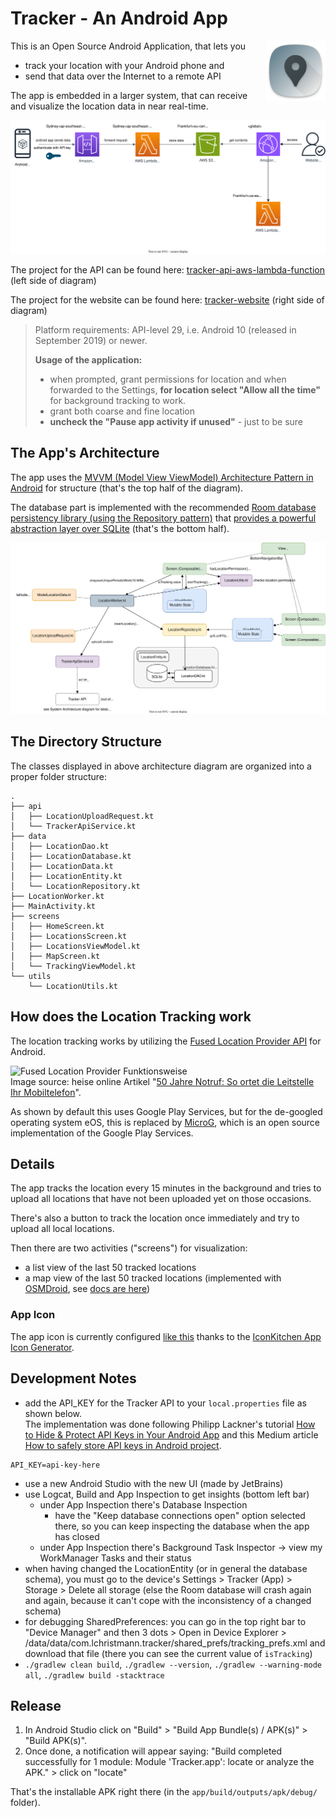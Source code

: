 # Tracker - An Android App

<img alt="Tracker App Icon" style="float: right; margin-left: 12px;" src="app/src/main/res/mipmap-xhdpi/ic_launcher.png">

This is an Open Source Android Application, that lets you

- track your location with your Android phone and 
- send that data over the Internet to a remote API

The app is embedded in a larger system, that can receive and visualize the location data in near real-time.

![System Architecture](system-architecture.drawio.svg)

The project for the API can be found here: [tracker-api-aws-lambda-function](https://github.com/lchristmann/tracker-api-aws-lambda-function) (left side of diagram)

The project for the website can be found here: [tracker-website](https://github.com/lchristmann/tracker-website) (right side of diagram)

> Platform requirements: API-level 29, i.e. Android 10 (released in September 2019) or newer.
>
> **Usage of the application:**
> - when prompted, grant permissions for location and when forwarded to the Settings, **for location select "Allow all the time"** for background tracking to work.
> - grant both coarse and fine location
> - **uncheck the "Pause app activity if unused"** - just to be sure

## The App's Architecture

The app uses the [MVVM (Model View ViewModel) Architecture Pattern in Android](https://www.geeksforgeeks.org/mvvm-model-view-viewmodel-architecture-pattern-in-android/) for structure (that's the top half of the diagram).

The database part is implemented with the recommended [Room database persistency library (using the Repository pattern)](https://medium.com/swlh/basic-implementation-of-room-database-with-repository-and-viewmodel-android-jetpack-8945b364d322) that [provides a powerful abstraction layer over SQLite](https://developer.android.com/training/data-storage/room) (that's the bottom half).

![App Architecture](app-architecture.drawio.svg)

## The Directory Structure

The classes displayed in above architecture diagram are organized into a proper folder structure:

```text
.
├── api
│   ├── LocationUploadRequest.kt
│   └── TrackerApiService.kt
├── data
│   ├── LocationDao.kt
│   ├── LocationDatabase.kt
│   ├── LocationData.kt
│   ├── LocationEntity.kt
│   └── LocationRepository.kt
├── LocationWorker.kt
├── MainActivity.kt
├── screens
│   ├── HomeScreen.kt
│   ├── LocationsScreen.kt
│   ├── LocationsViewModel.kt
│   ├── MapScreen.kt
│   └── TrackingViewModel.kt
└── utils
    └── LocationUtils.kt
```

## How does the Location Tracking work

The location tracking works by utilizing the [Fused Location Provider API](https://developers.google.com/location-context/fused-location-provider) for Android.

![Fused Location Provider Funktionsweise](https://heise.cloudimg.io/v7/_www-heise-de_/imgs/18/3/6/9/6/1/2/4/MicrosoftTeams-image__6_-fe0435ee6265148b.png?force_format=avif%2Cwebp%2Cjpeg&org_if_sml=1&q=85&width=610)<br>Image source: heise online Artikel "[50 Jahre Notruf: So ortet die Leitstelle Ihr Mobiltelefon](https://www.heise.de/hintergrund/Notruf-112-So-ortet-die-Leitstelle-Ihr-Mobiltelefon-7490400.html?seite=5)".

As shown by default this uses Google Play Services, but for the de-googled operating system eOS, this is replaced by [MicroG](https://community.e.foundation/t/discover-microg-and-what-it-is-used-for/43418), which is an open source implementation of the Google Play Services.

## Details

The app tracks the location every 15 minutes in the background and tries to upload all locations that have not been uploaded yet on those occasions.

There's also a button to track the location once immediately and try to upload all local locations.

Then there are two activities ("screens") for visualization:

- a list view of the last 50 tracked locations
- a map view of the last 50 tracked locations (implemented with [OSMDroid](https://github.com/osmdroid/osmdroid), see [docs are here](https://github.com/osmdroid/osmdroid/wiki#kotlin))

### App Icon

The app icon is currently configured [like this](https://icon.kitchen/i/H4sIAAAAAAAAAzWQMY%2FDIAyF%2F4tvzcI1WbJ2uPWk63Y6nSA2BJXEKZBWVdX%2FXjttFzAffu%2BBb3C2aaUC%2FQ3Q5uNhpImg9zYVasCFPSfO0MPHznfGddCAD%2FsUF5urSgrJBkjerqnKZRx4FuAn%2FA%2FMCHftP1wXsYThJVPbFwrZYqT5yb7eB%2FEdNNZobmvQeC8NG%2FpU5HDXehJk55DEpu22mG%2BLGOeg8soL9KZtIMcwiqGWjmvl6Vkn8hsVnQs%2Fo90eU05rzIMYCp0Y16RT%2BZUQzBxRP8dF1gs5%2BLs%2FAFGiSo84AQAA) thanks to the [IconKitchen App Icon Generator](https://icon.kitchen).

## Development Notes

- add the API_KEY for the Tracker API to your `local.properties` file as shown below.<br>The implementation was done following Philipp Lackner's tutorial [How to Hide & Protect API Keys in Your Android App](https://www.youtube.com/watch?v=-2ckvIzs0nU) and this Medium article [How to safely store API keys in Android project](https://medium.com/@darayve/how-to-safely-store-api-keys-in-android-project-a-straightforward-guide-22c7fffd95e7).

```text
API_KEY=api-key-here
```

- use a new Android Studio with the new UI (made by JetBrains)
- use Logcat, Build and App Inspection to get insights (bottom left bar)
  - under App Inspection there's Database Inspection
    - have the "Keep database connections open" option selected there, so you can keep inspecting the database when the app has closed
  - under App Inspection there's Background Task Inspector -> view my WorkManager Tasks and their status
- when having changed the LocationEntity (or in general the database schema), you must go to the device's Settings > Tracker (App) > Storage > Delete all storage (else the Room database will crash again and again, because it can't cope with the inconsistency of a changed schema)
- for debugging SharedPreferences: you can go in the top right bar to "Device Manager" and then 3 dots > Open in Device Explorer > /data/data/com.lchristmann.tracker/shared_prefs/tracking_prefs.xml and download that file (there you can see the current value of `isTracking`)
- `./gradlew clean build`, `./gradlew --version`, `./gradlew --warning-mode all`, `./gradlew build -stacktrace`

## Release

1. In Android Studio click on "Build" > "Build App Bundle(s) / APK(s)" > "Build APK(s)".
2. Once done, a notification will appear saying: "Build completed successfully for 1 module: Module 'Tracker.app': locate or analyze the APK." > click on "locate"

That's the installable APK right there (in the `app/build/outputs/apk/debug/` folder).